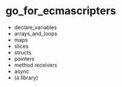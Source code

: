 # go_for_ecmascripters

- declare_variables
- arrays_and_loops
- maps
- slices
- structs
- pointers
- method receivers
- async
- (a library)
